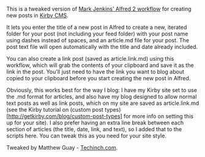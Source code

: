 This is a tweaked version of [Mark Jenkins' Alfred 2 workflow](http://plausiblethought.net/creating-new-blog-posts-with-an-alfred-workflow) for creating new posts in [Kirby CMS](http://getkirby.com/).

It lets you enter the title of a new post in Alfred to create a new, iterated folder for your post (not including your feed folder) with your post name using dashes instead of spaces, and an article.md file for your post. The post text file will open automatically with the title and date already included.

You can also create a link post (saved as article.link.md) using this workflow, which will grab the contents of your clipboard and save it as the link in the post. You'll just need to have the link you want to blog about copied to your clipboard before you start creating the new post in Alfred.

Obviously, this works best for the way I blog: I have my Kirby site set to use the .md format for articles, and also have my blog designed to allow normal text posts as well as link posts, which on my site are saved as article.link.md (see the Kirby tutorial on (custom post types)[http://getkirby.com/blog/custom-post-types] for more info on setting this up for your site). I also prefer having an extra line break between each section of articles (the title, date, link, and text), so I added that to the scripts here. You can tweak this as you need for your site style.

Tweaked by Matthew Guay - [Techinch.com](http://techinch.com/).
